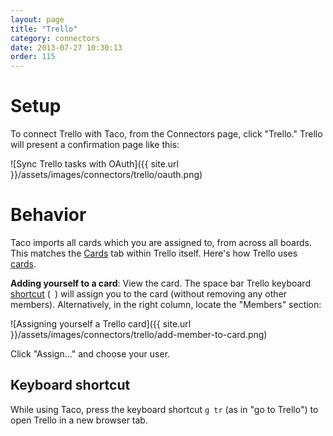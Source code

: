 ```yaml
---
layout: page
title: "Trello"
category: connectors
date: 2013-07-27 10:30:13
order: 115
---
```


# Setup

To connect Trello with Taco, from the Connectors page, click "Trello."
Trello will present a confirmation page like this:

![Sync Trello tasks with OAuth]({{ site.url }}/assets/images/connectors/trello/oauth.png)


# Behavior

Taco imports all cards which you are assigned to, from across all
boards. This matches the [Cards](https://trello.com/me/cards) tab within
Trello itself. Here's how Trello uses [cards](http://blog.trello.com/introducing-subscribe-get-notifications-for-any-card/).  

**Adding yourself to a card**: View the card. The space bar Trello
keyboard [shortcut](https://trello.com/shortcuts) (` `) will assign you
to the card (without removing any other members). Alternatively, in the
right column, locate the "Members" section:

![Assigning yourself a Trello card]({{ site.url }}/assets/images/connectors/trello/add-member-to-card.png)

Click "Assign..." and choose your user. 

## Keyboard shortcut

While using Taco, press the keyboard shortcut `g tr` (as in "go to
Trello") to open Trello in a new browser tab.
